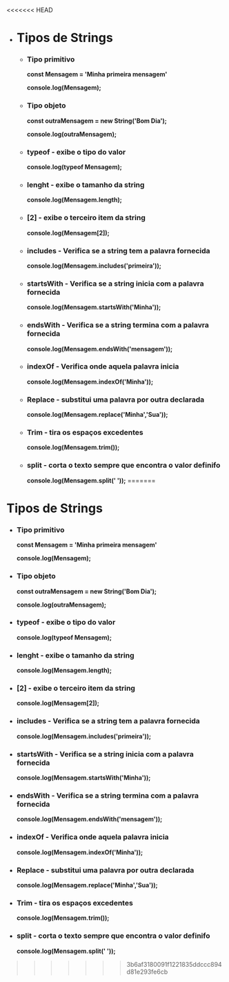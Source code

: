 <<<<<<< HEAD
- # Tipos de Strings
  
    - ### Tipo primitivo
    
        <b>const Mensagem = 'Minha primeira mensagem'</b>
    
      <b>console.log(Mensagem);</b>
    
    - ### Tipo objeto
    
      <b>const outraMensagem = new String('Bom Dia');</b>
    
      <b>console.log(outraMensagem);</b>
    
    
    
    - ### typeof - exibe o tipo do valor
    
      <b>console.log(typeof Mensagem);</b>
    
    
    
    - ### lenght - exibe o tamanho da string
    
      <b>console.log(Mensagem.length);</b>
    
    
    
    - ### [2] - exibe o terceiro item da string
    
      <b>console.log(Mensagem[2]);</b>
    
    
    
    - ### includes - Verifica se a string tem a palavra fornecida
    
      <b>console.log(Mensagem.includes('primeira'));</b>
    
    
    
    - ### startsWith - Verifica se a string inicia com a palavra fornecida
    
      <b>console.log(Mensagem.startsWith('Minha'));</b>
    
    
    
    - ### endsWith - Verifica se a string termina com a palavra fornecida
    
      <b>console.log(Mensagem.endsWith('mensagem'));</b>
    
    
    
    - ### indexOf - Verifica onde aquela palavra inicia
    
      <b>console.log(Mensagem.indexOf('Minha'));</b>
    
    
    
    - ### Replace - substitui uma palavra por outra declarada
    
      <b>console.log(Mensagem.replace('Minha','Sua'));</b>
    
    
    
    - ### Trim - tira os espaços excedentes
    
      <b>console.log(Mensagem.trim());</b>
    
    
    
    - ### split - corta o texto sempre que encontra o valor definifo
    
      <b>console.log(Mensagem.split(' '));</b>
=======
# Tipos de Strings

- ### Tipo primitivo

    <b>const Mensagem = 'Minha primeira mensagem'</b>

  <b>console.log(Mensagem);</b>

- ### Tipo objeto

  <b>const outraMensagem = new String('Bom Dia');</b>

  <b>console.log(outraMensagem);</b>



- ### typeof - exibe o tipo do valor

  <b>console.log(typeof Mensagem);</b>



- ### lenght - exibe o tamanho da string

  <b>console.log(Mensagem.length);</b>



- ### [2] - exibe o terceiro item da string

  <b>console.log(Mensagem[2]);</b>



- ### includes - Verifica se a string tem a palavra fornecida

  <b>console.log(Mensagem.includes('primeira'));</b>



- ### startsWith - Verifica se a string inicia com a palavra fornecida

  <b>console.log(Mensagem.startsWith('Minha'));</b>



- ### endsWith - Verifica se a string termina com a palavra fornecida

  <b>console.log(Mensagem.endsWith('mensagem'));</b>



- ### indexOf - Verifica onde aquela palavra inicia

  <b>console.log(Mensagem.indexOf('Minha'));</b>



- ### Replace - substitui uma palavra por outra declarada

  <b>console.log(Mensagem.replace('Minha','Sua'));</b>



- ### Trim - tira os espaços excedentes

  <b>console.log(Mensagem.trim());</b>



- ### split - corta o texto sempre que encontra o valor definifo

  <b>console.log(Mensagem.split(' '));</b>
>>>>>>> 3b6af3180091f1221835ddccc894d81e293fe6cb
